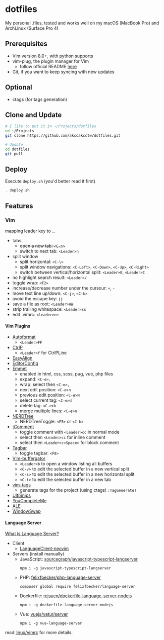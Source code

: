 # dotfiles

My personal .files, tested and works well on my macOS (MacBook Pro) and ArchLinux (Surface Pro 4)


## Prerequisites

- Vim version 8.0+, with python supports
- vim-plug, the plugin manager for Vim
  + follow official README [here](https://github.com/junegunn/vim-plug)
- Git, if you want to keep syncing with new updates


## Optional

- ctags (for tags generation)


## Clone and Update

```sh
# I like to put it in ~/Projects/dotfiles
cd ~/Projects
git clone https://github.com/akccakcctw/dotfiles.git 

# Update
cd dotfiles
git pull
```


## Deploy

Execute `deploy.sh` (you'd better read it first).

```sh
. deploy.sh
```


## Features

### Vim

mapping leader key to `,`.

- tabs
  + ~~open a new tab: `<C-n>`~~
  + switch to next tab: `<Leader>n`
- split window
  + split horizontal: `<C-\>`
  + split window navigations: `<C-Left>`, `<C-Down>`, `<C-Up>`, `<C-Right>`
  + switch between vertical/horizontal split: `<Leader>E`, `<Leader>I`
- no highlight search result: `<Leader>/`
- toggle wrap: `<F2>`
- increase/decrease number under the cursour: `+`, `-`
- move text line up/down: `<C-j>`, `<C-k>`
- avoid the escape key: `jj`
- save a file as root: `<Leader>WW`
- strip trailing whitespace: `<Leader>ss`
- edit .vimrc: `<leader>ee`


#### Vim Plugins

- [Autoformat](https://github.com/Chiel92/vim-autoformat)
  + `<Leader>FF`
- [CtrlP](https://github.com/ctrlpvim/ctrlp.vim)
  + `<Leader>f` for CtrlPLine
- [EasyAlign](https://github.com/junegunn/vim-easy-align)
- [EditorConfig](https://github.com/editorconfig/editorconfig-vim)
- [Emmet](https://github.com/mattn/emmet-vim)
  + enabled in html, css, scss, pug, vue, php files
  + expand: `<C-e>,`
  + wrap: select then `<C-e>,`
  + next edit position: `<C-e>n`
  + previous edit position: `<C-e>N`
  + select current tag: `<C-e>d`
  + delete tag: `<C-e>k`
  + merge multiple lines: `<C-e>m`
- [NERDTree](https://github.com/scrooloose/nerdtree)
  + NERDTreeToggle: `<F5>` or `<C-b>`
- [tComment](https://github.com/tomtom/tcomment_vim)
	+ toggle comment with `<Leader>cc` in normal mode
	+ select then `<Leader>cc` for inline comment
  + select then `<Leader>c<Space>` for block comment
- [Tagbar](https://github.com/majutsushi/tagbar)
  + toggle tagbar: `<F8>`
- [Vim-buffergator](https://github.com/jeetsukumaran/vim-buffergator)
	+ `<Leader>b` to open a window listing all buffers
	+ `<C-v>` to edit the selected buffer in a new vertical split
	+ `<C-s>` to edit the selected buffer in a new horizontal split
	+ `<C-t>` to edit the selected buffer in a new tab
- [vim-tags](https://github.com/szw/vim-tags)
	+ generate tags for the project (using ctags) `:TagGenerate!`
- [UltiSnips](https://github.com/SirVer/ultisnips)
- [YouCompleteMe](https://github.com/Valloric/YouCompleteMe)
- [ALE](https://github.com/w0rp/ale)
- [WindowSwap](https://github.com/wesQ3/vim-windowswap)

#### Language Server

[What is Language Server?](https://langserver.org/)

- Client
  + [LanguageClient-neovim](https://github.com/autozimu/LanguageClient-neovim)
- Servers (install manually)
  + JavaScript: [sourcegraph/javascript-typescript-langserver](https://github.com/sourcegraph/javascript-typescript-langserver)
    ```
    npm i -g javascript-typescript-langserver
    ```
  + PHP: [felixfbecker/php-language-server](https://github.com/felixfbecker/php-language-server)
    ```
    composer global require felixfbecker/language-server
    ```
  + Dockerfile: [rcjsuen/dockerfile-language-server-nodejs](https://github.com/rcjsuen/dockerfile-language-server-nodejs)
    ```
    npm i -g dockerfile-language-server-nodejs
    ```
  + Vue: [vuejs/vetur/server](https://github.com/vuejs/vetur/tree/master/server)
    ```
    npm i -g vue-language-server
    ```

read [linux/vimrc](https://github.com/akccakcctw/dotfiles/blob/master/linux/vimrc) for more details.

